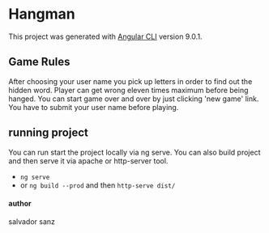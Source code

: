 # Hangman

This project was generated with [Angular CLI](https://github.com/angular/angular-cli) version 9.0.1.

## Game Rules

After choosing your user name you pick up letters in order to find out the hidden word. Player can get wrong eleven times maximum before being hanged. You can start game over and over by just clicking 'new game' link.
 <br>You have to submit your user name before playing.  

## running project

You can run start the project locally via ng serve. You can also build project and then serve it via apache or http-server tool.
- ```ng serve```
- or ```ng build --prod```  and then  ```http-serve dist/```

#### author
salvador sanz 
